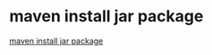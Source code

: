 # maven install jar package
[maven install jar package](https://aiwithcloud.com/2022/09/16/maven_install_jar_package/)